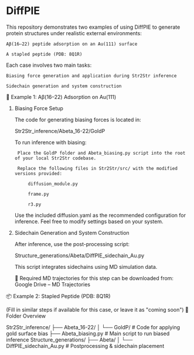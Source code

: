 # DiffPIE
This repository demonstrates two examples of using DiffPIE to generate protein structures under realistic external environments:

    Aβ(16–22) peptide adsorption on an Au(111) surface

    A stapled peptide (PDB: 8Q1R)

Each case involves two main tasks:

    Biasing force generation and application during Str2Str inference

    Sidechain generation and system construction

🔧 Example 1: Aβ(16–22) Adsorption on Au(111)
1. Biasing Force Setup

    The code for generating biasing forces is located in:

    Str2Str_inference/Abeta_16-22/GoldP

    To run inference with biasing:

        Place the GoldP folder and Abeta_biasing.py script into the root of your local Str2Str codebase.

        Replace the following files in Str2Str/src/ with the modified versions provided:

            diffusion_module.py

            frame.py

            r3.py

    Use the included diffusion.yaml as the recommended configuration for inference. Feel free to modify settings based on your system.

2. Sidechain Generation and System Construction

    After inference, use the post-processing script:

    Structure_generations/Abeta/DiffPIE_sidechain_Au.py

    This script integrates sidechains using MD simulation data.

    🔗 Required MD trajectories for this step can be downloaded from:
    Google Drive – MD Trajectories

📦 Example 2: Stapled Peptide (PDB: 8Q1R)

(Fill in similar steps if available for this case, or leave it as "coming soon")
📁 Folder Overview

Str2Str_inference/
├── Abeta_16-22/
│   └── GoldP/               # Code for applying gold surface bias
├── Abeta_biasing.py         # Main script to run biased inference
Structure_generations/
├── Abeta/
│   └── DiffPIE_sidechain_Au.py  # Postprocessing & sidechain placement
